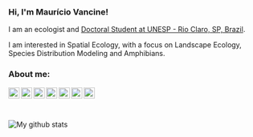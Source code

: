 ### Hi, I'm Maurício Vancine!
I am an ecologist and [Doctoral Student at UNESP - Rio Claro, SP, Brazil](https://ib.rc.unesp.br/#!/pos-graduacao/secao-tecnica-de-pos/programas/ecologia-e-biodiversidade/apresentacao-novo/). 

I am interested in Spatial Ecology, with a focus on Landscape Ecology, Species Distribution Modeling and Amphibians.

### About me:

[<img align="left" width="22px" src="ttps://image.flaticon.com/icons/svg/1011/1011407.svg"/>](https://mauriciovancine.github.io/)
[<img align="left" width="22px" src="https://image.flaticon.com/icons/svg/733/733579.svg"/>](https://twitter.com/mauriciovancine)
[<img align="left" width="22px" src="https://cdn.jsdelivr.net/npm/simple-icons@3.4.0/icons/orcid.svg"/>](https://orcid.org/0000-0001-9650-7575)
[<img align="left" width="22px" src="https://cdn.jsdelivr.net/npm/simple-icons@3.4.0/icons/publons.svg"/>](https://publons.com/researcher/1391845/mauricio-vancine/)
[<img align="left" width="22px" src="https://cdn.jsdelivr.net/npm/simple-icons@3.4.0/icons/googlescholar.svg"/>](https://scholar.google.com/citations?user=i-2xZBQAAAAJ)
[<img align="left" width="22px" src="https://i.imgur.com/2iVxee6.png"/>](http://lattes.cnpq.br/9761288418931193)
[<img align="left" width="22px" src="https://cdn.jsdelivr.net/npm/simple-icons@v3/icons/linkedin.svg"/>](https://www.linkedin.com/in/mauricio-vancine/)

<br>
<br>
<br>

![My github stats](https://github-readme-stats.vercel.app/api?username=mauriciovancine&show_icons=true)
